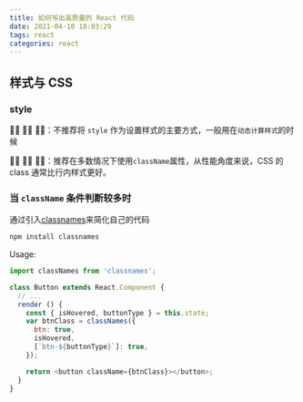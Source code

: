 ```yaml
---
title: 如何写出高质量的 React 代码
date: 2021-04-10 18:03:29
tags: react
categories: react
---
```


## 样式与 CSS

### style

👎🏼 👎🏼 👎🏼：不推荐将 `style` 作为设置样式的主要方式，一般用在`动态计算样式`的时候

👍🏽 👍🏽 👍🏽：推荐在多数情况下使用`className`属性，从性能角度来说，CSS 的 class 通常比行内样式更好。


### 当 `className` 条件判断较多时

通过引入[classnames](https://www.npmjs.com/package/classnames#usage-with-reactjs)来简化自己的代码

```bash
npm install classnames
```

Usage:

```js
import classNames from 'classnames';

class Button extends React.Component {
  // ...
  render () {
    const { isHovered, buttonType } = this.state;
    var btnClass = classNames({
      btn: true,
      isHovered,
      [`btn-${buttonType}`]: true,
    });

    return <button className={btnClass}></button>;
  }
}
```
